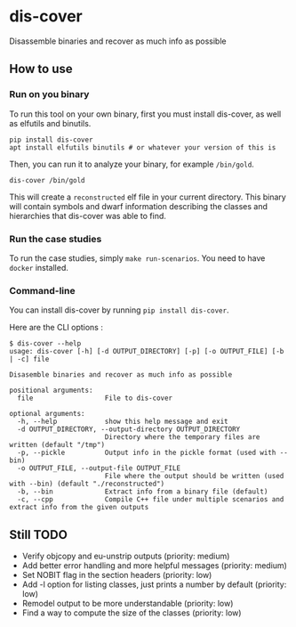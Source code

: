 # dis-cover
Disassemble binaries and recover as much info as possible

## How to use

### Run on you binary

To run this tool on your own binary, first you must install dis-cover, as well as elfutils and binutils.

```
pip install dis-cover
apt install elfutils binutils # or whatever your version of this is
```

Then, you can run it to analyze your binary, for example `/bin/gold`.

```
dis-cover /bin/gold
```

This will create a `reconstructed` elf file in your current directory. This binary will contain symbols and dwarf information describing the classes and hierarchies that dis-cover was able to find.

### Run the case studies

To run the case studies, simply `make run-scenarios`. You need to have `docker` installed.

### Command-line

You can install dis-cover by running `pip install dis-cover`.

Here are the CLI options :

```
$ dis-cover --help
usage: dis-cover [-h] [-d OUTPUT_DIRECTORY] [-p] [-o OUTPUT_FILE] [-b | -c] file

Disasemble binaries and recover as much info as possible

positional arguments:
  file                  File to dis-cover

optional arguments:
  -h, --help            show this help message and exit
  -d OUTPUT_DIRECTORY, --output-directory OUTPUT_DIRECTORY
                        Directory where the temporary files are written (default "/tmp")
  -p, --pickle          Output info in the pickle format (used with --bin)
  -o OUTPUT_FILE, --output-file OUTPUT_FILE
                        File where the output should be written (used with --bin) (default "./reconstructed")
  -b, --bin             Extract info from a binary file (default)
  -c, --cpp             Compile C++ file under multiple scenarios and extract info from the given outputs
```

## Still TODO

- Verify objcopy and eu-unstrip outputs (priority: medium)
- Add better error handling and more helpful messages (priority: medium)
- Set NOBIT flag in the section headers (priority: low)
- Add -l option for listing classes, just prints a number by default (priority: low)
- Remodel output to be more understandable (priority: low)
- Find a way to compute the size of the classes (priority: low)
